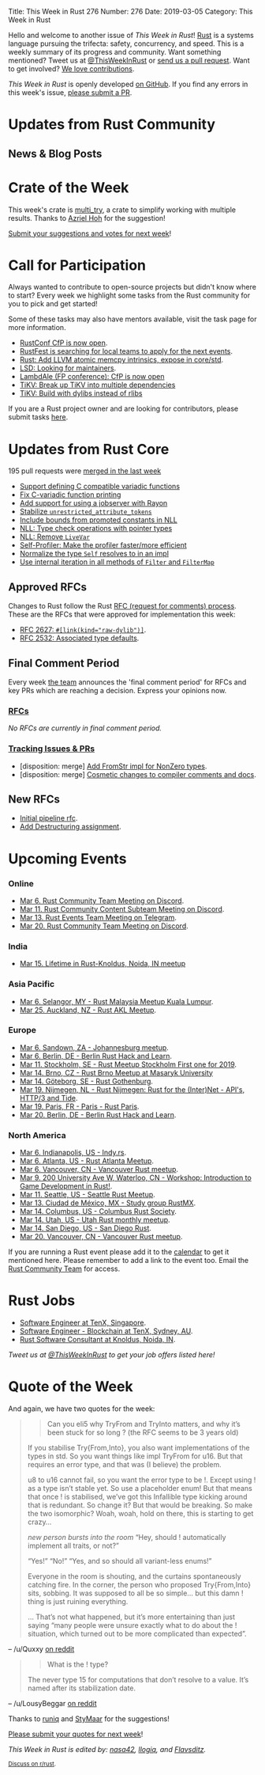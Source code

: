Title: This Week in Rust 276
Number: 276
Date: 2019-03-05
Category: This Week in Rust

Hello and welcome to another issue of *This Week in Rust*!
[Rust](http://rust-lang.org) is a systems language pursuing the trifecta: safety, concurrency, and speed.
This is a weekly summary of its progress and community.
Want something mentioned? Tweet us at [@ThisWeekInRust](https://twitter.com/ThisWeekInRust) or [send us a pull request](https://github.com/cmr/this-week-in-rust).
Want to get involved? [We love contributions](https://github.com/rust-lang/rust/blob/master/CONTRIBUTING.md).

*This Week in Rust* is openly developed [on GitHub](https://github.com/cmr/this-week-in-rust).
If you find any errors in this week's issue, [please submit a PR](https://github.com/cmr/this-week-in-rust/pulls).

# Updates from Rust Community

## News & Blog Posts

# Crate of the Week

This week's crate is [multi_try](https://github.com/JoshMcguigan/multi_try), a crate to simplify working with multiple results. Thanks to [Azriel Hoh](https://users.rust-lang.org/t/crate-of-the-week/2704/495) for the suggestion!

[Submit your suggestions and votes for next week][submit_crate]!

[submit_crate]: https://users.rust-lang.org/t/crate-of-the-week/2704

# Call for Participation

Always wanted to contribute to open-source projects but didn't know where to start?
Every week we highlight some tasks from the Rust community for you to pick and get started!

Some of these tasks may also have mentors available, visit the task page for more information.

* [RustConf CfP is now open](https://cfp.rustconf.com/events/rustconf-2019).
* [RustFest is searching for local teams to apply for the next events](https://blog.rustfest.eu/call-for-teams).
* [Rust: Add LLVM atomic memcpy intrinsics, expose in core/std](https://github.com/rust-lang/rust/issues/58599).
* [LSD: Looking for maintainers](https://github.com/Peltoche/lsd/issues/131).
* [LambdAle (FP conference): CfP is now open](https://www.papercall.io/lambdale-2019)
* [TiKV: Break up TiKV into multiple dependencies](https://github.com/tikv/tikv/issues/4165)
* [TiKV: Build with dylibs instead of rlibs](https://github.com/tikv/tikv/issues/4151)

If you are a Rust project owner and are looking for contributors, please submit tasks [here][guidelines].

[guidelines]: https://users.rust-lang.org/t/twir-call-for-participation/4821

# Updates from Rust Core

195 pull requests were [merged in the last week][merged]

[merged]: https://github.com/search?q=is%3Apr+org%3Arust-lang+is%3Amerged+merged%3A2019-02-25..2019-03-04

* [Support defining C compatible variadic functions](https://github.com/rust-lang/rust/pull/57760)
* [Fix C-variadic function printing](https://github.com/rust-lang/rust/pull/58865)
* [Add support for using a jobserver with Rayon](https://github.com/rust-lang/rust/pull/56946)
* [Stabilize `unrestricted_attribute_tokens`](https://github.com/rust-lang/rust/pull/57367)
* [Include bounds from promoted constants in NLL](https://github.com/rust-lang/rust/pull/57202)
* [NLL: Type check operations with pointer types](https://github.com/rust-lang/rust/pull/58673)
* [NLL: Remove `LiveVar`](https://github.com/rust-lang/rust/pull/58505)
* [Self-Profiler: Make the profiler faster/more efficient](https://github.com/rust-lang/rust/pull/58425)
* [Normalize the type `Self` resolves to in an impl](https://github.com/rust-lang/rust/pull/58757)
* [Use internal iteration in all methods of `Filter` and `FilterMap`](https://github.com/rust-lang/rust/pull/58730)

## Approved RFCs

Changes to Rust follow the Rust [RFC (request for comments)
process](https://github.com/rust-lang/rfcs#rust-rfcs). These
are the RFCs that were approved for implementation this week:

* [RFC 2627: `#[link(kind="raw-dylib")]`](https://github.com/rust-lang/rfcs/pull/2627).
* [RFC 2532: Associated type defaults](https://github.com/rust-lang/rfcs/pull/2532).

## Final Comment Period

Every week [the team](https://www.rust-lang.org/team.html) announces the
'final comment period' for RFCs and key PRs which are reaching a
decision. Express your opinions now.

### [RFCs](https://github.com/rust-lang/rfcs/labels/final-comment-period)

*No RFCs are currently in final comment period.*

### [Tracking Issues & PRs](https://github.com/rust-lang/rust/labels/final-comment-period)

* [disposition: merge] [Add FromStr impl for NonZero types](https://github.com/rust-lang/rust/pull/58717).
* [disposition: merge] [Cosmetic changes to compiler comments and docs](https://github.com/rust-lang/rust/issues/58619).

## New RFCs

* [Initial pipeline rfc](https://github.com/rust-lang/rfcs/pull/2656).
* [Add Destructuring assignment](https://github.com/rust-lang/rfcs/pull/2649).

# Upcoming Events

### Online

* [Mar  6. Rust Community Team Meeting on Discord](https://discordapp.com/channels/442252698964721669/443773747350994945).
* [Mar 11. Rust Community Content Subteam Meeting on Discord](https://discordapp.com/channels/442252698964721669/443773747350994945).
* [Mar 13. Rust Events Team Meeting on Telegram](https://t.me/joinchat/EkKINhHCgZ9llzvPidOssA).
* [Mar 20. Rust Community Team Meeting on Discord](https://discordapp.com/channels/442252698964721669/443773747350994945).

### India

* [Mar 15. Lifetime in Rust-Knoldus, Noida, IN meetup](https://www.meetup.com/Reactive-Application-Programmers-in-Delhi-NCR/events/259354521/)

### Asia Pacific

* [Mar  6. Selangor, MY - Rust Malaysia Meetup Kuala Lumpur](https://www.facebook.com/events/1128655260646848/).
* [Mar  25. Auckland, NZ - Rust AKL Meetup](https://www.meetup.com/rust-akl/events/259480499/).


### Europe

* [Mar  6. Sandown, ZA - Johannesburg meetup](https://www.meetup.com/Johannesburg-Rust-Meetup).
* [Mar  6. Berlin, DE - Berlin Rust Hack and Learn](https://www.meetup.com/opentechschool-berlin/events/rjgkhqyzfbjb/).
* [Mar 11. Stockholm, SE - Rust Meetup Stockholm First one for 2019](https://www.meetup.com/ruststhlm/events/259387426/).
* [Mar 14. Brno, CZ - Rust Brno Meetup at Masaryk University](https://rust-brno.github.io/)
* [Mar 14. Göteborg, SE - Rust Gothenburg](https://www.meetup.com/rustgbg/events/259386306/).
* [Mar 19. Nijmegen, NL - Rust Nijmegen: Rust for the (Inter)Net - API's, HTTP/3 and Tide](https://www.meetup.com/Rust-Nijmegen/events/258758167).
* [Mar 19. Paris, FR - Paris - Rust Paris](http://www.meetup.com/Rust-Paris).
* [Mar 20. Berlin, DE - Berlin Rust Hack and Learn](https://www.meetup.com/find/events/?allMeetups=false&keywords=Rust+Hack+and+Learn+OpenTechSchool&radius=25&userFreeform=Berlin%2C+Germany&mcName=Berlin%2C+DE&eventFilter=all).

### North America

* [Mar  6. Indianapolis, US - Indy.rs](https://www.meetup.com/indyrs/events/mffbtpyzfbjb/).
* [Mar  6. Atlanta, US - Rust Atlanta Meetup](https://www.meetup.com/Rust-ATL/events/cbcmbqyzfbjb/).
* [Mar  6. Vancouver, CN - Vancouver Rust meetup](https://www.meetup.com/Vancouver-Rust/events/hkllqqyzfbjb/).
* [Mar  9. 200 University Ave W, Waterloo, CN - Workshop: Introduction to Game Development in Rust!](https://www.meetup.com/Rust-KW/events/259335419/).
* [Mar 11. Seattle, US - Seattle Rust Meetup](https://www.meetup.com/Seattle-Rust-Meetup/events/nzfspqyzfbpb/).
* [Mar 13. Ciudad de México, MX - Study group RustMX](https://www.meetup.com/Rust-MX/events/259473143/).
* [Mar 14. Columbus, US - Columbus Rust Society](https://www.meetup.com/columbus-rs/events/dbcfrpyzfbsb/).
* [Mar 14. Utah, US - Utah Rust monthly meetup](https://www.meetup.com/utahrust/events/258703993/).
* [Mar 14. San Diego, US - San Diego Rust](http://meetu.ps/c/2vF0G/4DXV4/a).
* [Mar 20. Vancouver, CN - Vancouver Rust meetup](https://www.meetup.com/Vancouver-Rust/events/).

If you are running a Rust event please add it to the [calendar] to get
it mentioned here. Please remember to add a link to the event too.
Email the [Rust Community Team][community] for access.

[calendar]: https://www.google.com/calendar/embed?src=apd9vmbc22egenmtu5l6c5jbfc%40group.calendar.google.com
[community]: mailto:community-team@rust-lang.org

# Rust Jobs

* [Software Engineer at TenX, Singapore](https://tenx.workable.com/jobs/689264).
* [Software Engineer - Blockchain at TenX, Sydney, AU](https://tenx.workable.com/jobs/689268).
* [Rust Software Consultant at Knoldus, Noida, IN](https://www.knoldus.com/careers/rust-software-consultant.knol).

*Tweet us at [@ThisWeekInRust](https://twitter.com/ThisWeekInRust) to get your job offers listed here!*

# Quote of the Week

And again, we have two quotes for the week:

> > Can you eli5 why TryFrom and TryInto matters, and why it’s been stuck for so long ? (the RFC seems to be 3 years old)
>
> If you stabilise Try{From,Into}, you also want implementations of the types in std. So you want things like impl TryFrom<u8> for u16. But that requires an error type, and that was (I believe) the problem.
>
> u8 to u16 cannot fail, so you want the error type to be !. Except using ! as a type isn’t stable yet. So use a placeholder enum! But that means that once ! is stabilised, we’ve got this Infallible type kicking around that is redundant. So change it? But that would be breaking. So make the two isomorphic? Woah, woah, hold on there, this is starting to get crazy…
>
> *new person bursts into the room* “Hey, should ! automatically implement all traits, or not?”
>
> “Yes!” “No!” “Yes, and so should all variant-less enums!”
>
> Everyone in the room is shouting, and the curtains spontaneously catching fire. In the corner, the person who proposed Try{From,Into} sits, sobbing. It was supposed to all be so simple… but this damn ! thing is just ruining everything.
>
> … That’s not what happened, but it’s more entertaining than just saying “many people were unsure exactly what to do about the ! situation, which turned out to be more complicated than expected”.

– /u/Quxxy [on reddit](https://www.reddit.com/r/rust/comments/avbkts/this_week_in_rust_275/ehe2kre/?context=1)

> > What is the ! type?
>
> The never type 15 for computations that don’t resolve to a value. It’s named after its stabilization date.

– /u/LousyBeggar [on reddit](https://www.reddit.com/r/rust/comments/avbkts/this_week_in_rust_275/ehe50oj/)

Thanks to [runiq](https://users.rust-lang.org/t/twir-quote-of-the-week/328/625) and [StyMaar](https://users.rust-lang.org/t/twir-quote-of-the-week/328/626) for the suggestions!

[Please submit your quotes for next week](http://users.rust-lang.org/t/twir-quote-of-the-week/328)!

*This Week in Rust is edited by: [nasa42](https://github.com/nasa42), [llogiq](https://github.com/llogiq), and [Flavsditz](https://github.com/Flavsditz).*

<small>[Discuss on r/rust]().</small>
